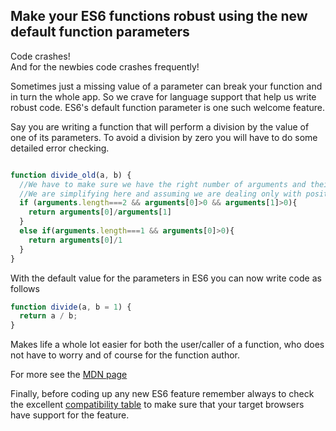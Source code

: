 ## Make your ES6 functions robust using the new default function parameters


Code crashes!  
And for the newbies code crashes frequently!  

Sometimes just a missing value of a parameter can break your function and in turn the whole app. So we crave for language support that help us write robust code.  ES6's default function parameter is one such welcome feature.  

Say you are writing a function that will perform a division by the value of one of its parameters. To avoid a division by zero you will have to do some detailed error checking.

```javascript

function divide_old(a, b) {
  //We have to make sure we have the right number of arguments and their values are not 0
  //We are simplifying here and assuming we are dealing only with positive numbers
  if (arguments.length===2 && arguments[0]>0 && arguments[1]>0){
    return arguments[0]/arguments[1]
  }
  else if(arguments.length===1 && arguments[0]>0){
    return arguments[0]/1
  }
}
```

With the default value for the parameters in ES6 you can now write code as follows


```javascript
function divide(a, b = 1) {
  return a / b;
}
```

Makes life a whole lot easier for both the user/caller of a function, who does not have to worry and of course for the function author.


For more see the [MDN page](https://developer.mozilla.org/en-US/docs/Web/JavaScript/Reference/Functions/Default_parameters)

Finally, before coding up any new ES6 feature remember always to check the excellent [compatibility table](http://kangax.github.io/compat-table/es6/) to make sure that your target browsers have support for the feature.
